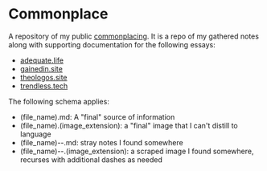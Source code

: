 # Commonplace

A repository of my public [commonplacing](https://en.wikipedia.org/wiki/Commonplace_book). It is a repo of my gathered notes along with supporting documentation for the following essays:

- [adequate.life](https://adequate.life/)
- [gainedin.site](https://gainedin.site/)
- [theologos.site](https://theologos.site/)
- [trendless.tech](https://trendless.tech/)

The following schema applies:

- (file_name).md: A "final" source of information
- (file_name).(image_extension): a "final" image that I can't distill to language
- (file_name)--.md: stray notes I found somewhere
- (file_name)--.(image_extension): a scraped image I found somewhere, recurses with additional dashes as needed

